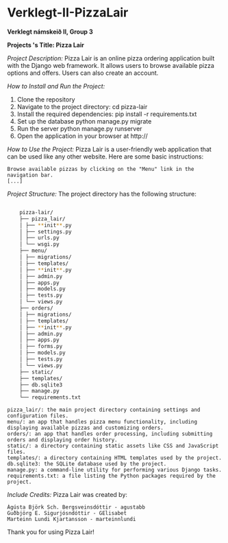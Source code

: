 # Verklegt-II-PizzaLair

**Verklegt námskeið II, Group 3**

**Projects 's Title: Pizza Lair**

_Project Description:_
Pizza Lair is an online pizza ordering application built with the Django web framework. It allows users to browse available pizza options and offers.
Users can also create an account.

_How to Install and Run the Project:_

1. Clone the repository
2. Navigate to the project directory:
   cd pizza-lair
3. Install the required dependencies:
   pip install -r requirements.txt
4. Set up the database
   python manage.py migrate
5. Run the server
   python manage.py runserver
6. Open the application in your browser at http://

_How to Use the Project:_
Pizza Lair is a user-friendly web application that can be used like any other website. Here are some basic instructions:

    Browse available pizzas by clicking on the "Menu" link in the navigation bar.
    [...]

_Project Structure:_
The project directory has the following structure:

```bash

    pizza-lair/
    ├── pizza_lair/
    │ ├── **init**.py
    │ ├── settings.py
    │ ├── urls.py
    │ └── wsgi.py
    ├── menu/
    │ ├── migrations/
    │ ├── templates/
    │ ├── **init**.py
    │ ├── admin.py
    │ ├── apps.py
    │ ├── models.py
    │ ├── tests.py
    │ └── views.py
    ├── orders/
    │ ├── migrations/
    │ ├── templates/
    │ ├── **init**.py
    │ ├── admin.py
    │ ├── apps.py
    │ ├── forms.py
    │ ├── models.py
    │ ├── tests.py
    │ └── views.py
    ├── static/
    ├── templates/
    ├── db.sqlite3
    ├── manage.py
    └── requirements.txt
```

    pizza_lair/: the main project directory containing settings and configuration files.
    menu/: an app that handles pizza menu functionality, including displaying available pizzas and customizing orders.
    orders/: an app that handles order processing, including submitting orders and displaying order history.
    static/: a directory containing static assets like CSS and JavaScript files.
    templates/: a directory containing HTML templates used by the project.
    db.sqlite3: the SQLite database used by the project.
    manage.py: a command-line utility for performing various Django tasks.
    requirements.txt: a file listing the Python packages required by the project.

_Include Credits:_
Pizza Lair was created by:

    Ágústa Björk Sch. Bergsveinsdóttir - agustabb
    Guðbjörg E. Sigurjósndóttir - GElisabet
    Marteinn Lundi Kjartansson - marteinnlundi

Thank you for using Pizza Lair!

```

```
